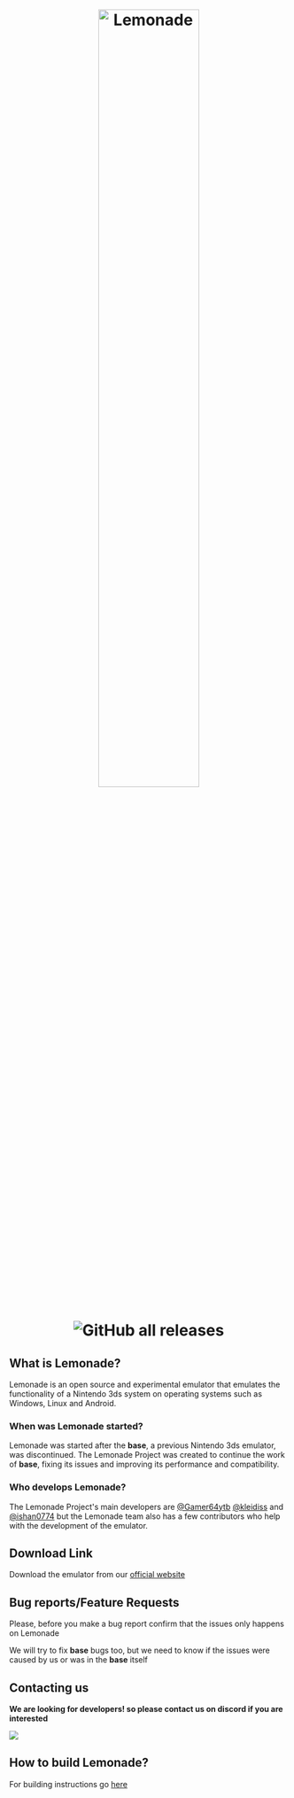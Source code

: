 <h1 align="center">
    <b href="https://github.com/Lemonade-emu/Lemonade/blob/master/"><img src="https://github.com/Lemonade-emu/Lemonade/blob/master/assets/Lemonade_banner.png" alt="Lemonade" height="60%" width="60%"></b>
  <br>
  
![GitHub all releases](https://img.shields.io/github/downloads/Gamer64ytb/Lemonade/total)
</h1>

## What is Lemonade?

Lemonade is an open source and experimental emulator that emulates the functionality of a Nintendo 3ds system on operating systems such as Windows, Linux and Android.

### When was Lemonade started?

Lemonade was started after the __base__, a previous Nintendo 3ds emulator, was discontinued. The Lemonade Project was created to continue the work of __base__, fixing its issues and improving its performance and compatibility.

### Who develops Lemonade?

The Lemonade Project's main developers are [@Gamer64ytb](https://github.com/Gamer64ytb) [@kleidiss](https://github.com/kleidiss) and [@ishan0774](https://github.com/Ishan09811) but the Lemonade team also has a few contributors who help with the development of the emulator.

## Download Link

Download the emulator from our [official website](https://lemonade-emu.github.io/)

## Bug reports/Feature Requests 

Please, before you make a bug report confirm that the issues only happens on Lemonade

We will try to fix __base__ bugs too, but we need to know if the issues were caused by us or was in the __base__ itself

## Contacting us

**We are looking for developers! so please contact us on discord if you are interested**

[![](https://dcbadge.vercel.app/api/server/NVTYcV4v2Q)](https://discord.gg/NVTYcV4v2Q)

## How to build Lemonade?

For building instructions go [here](https://github.com/Lemonade-emu/Lemonade/blob/master/BUILDING.md)
